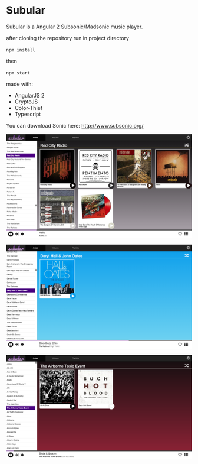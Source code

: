 # Subular

Subular is a Angular 2 Subsonic/Madsonic music player.

after cloning the repository run in project directory

`npm install`

then

`npm start`


made with:
* AngularJS 2
* CryptoJS
* Color-Thief
* Typescript

You can download Sonic here:
http://www.subsonic.org/

![Alt text](/images/screen2.png)

![Alt text](/images/screen3.png)

![Alt text](/images/screen1.png)
